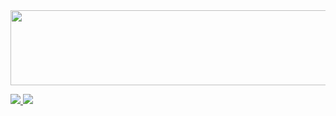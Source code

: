 <a href="https://github.com/devxb/gitanimals">
  <img src="https://render.gitanimals.org/lines/pea06?pet-id=575551911063165805" width="1000" height="120"/>
</a>

<a href="mailto:dev.jowangyu@gmail.com"><img src="https://img.shields.io/badge/Gmail-EA4335?style=flat-square&logo=gmail&logoColor=white"/> </a>
<a href = "https://www.instagram.com/_wan_gyu/"><img src="https://img.shields.io/badge/Instagram-E4405F?style=flat-square&logo=Instagram&logoColor=white"/> </a>
